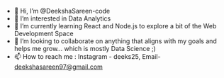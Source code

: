 - 👋 Hi, I’m @DeekshaSareen-code
- 👀 I’m interested in Data Analytics
- 🌱 I’m currently learning React and Node.js to explore a bit of the Web Development Space
- 💞️ I’m looking to collaborate on anything that aligns with my goals and helps me grow... which is mostly Data Science ;)
- 📫 How to reach me : Instagram - deeks25, Email- deekshasareen97@gmail.com

<!---
DeekshaSareen-code/DeekshaSareen-code is a ✨ special ✨ repository because its `README.md` (this file) appears on your GitHub profile.
You can click the Preview link to take a look at your changes.
--->
